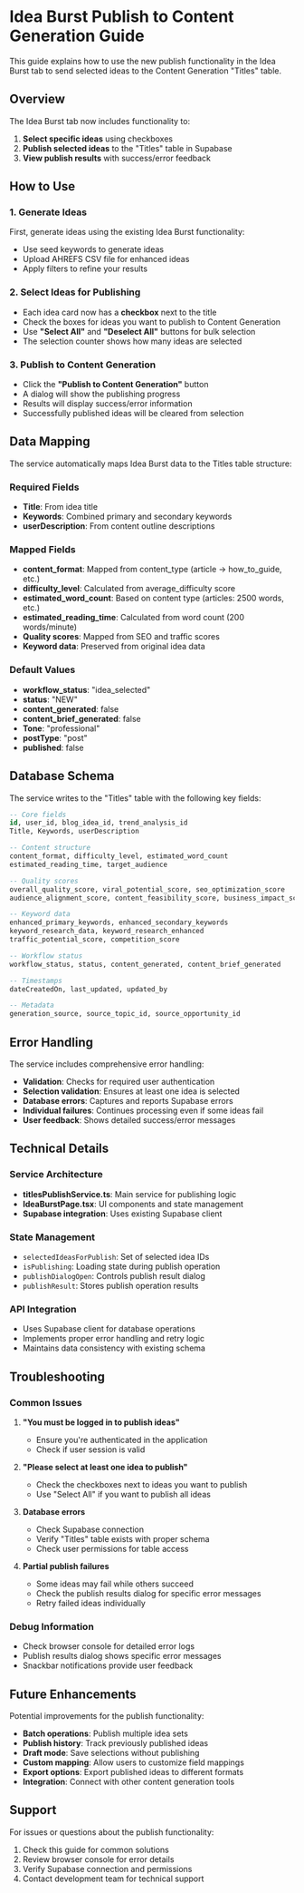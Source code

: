 # Idea Burst Publish to Content Generation Guide

This guide explains how to use the new publish functionality in the Idea Burst tab to send selected ideas to the Content Generation "Titles" table.

## Overview

The Idea Burst tab now includes functionality to:
1. **Select specific ideas** using checkboxes
2. **Publish selected ideas** to the "Titles" table in Supabase
3. **View publish results** with success/error feedback

## How to Use

### 1. Generate Ideas
First, generate ideas using the existing Idea Burst functionality:
- Use seed keywords to generate ideas
- Upload AHREFS CSV file for enhanced ideas
- Apply filters to refine your results

### 2. Select Ideas for Publishing
- Each idea card now has a **checkbox** next to the title
- Check the boxes for ideas you want to publish to Content Generation
- Use **"Select All"** and **"Deselect All"** buttons for bulk selection
- The selection counter shows how many ideas are selected

### 3. Publish to Content Generation
- Click the **"Publish to Content Generation"** button
- A dialog will show the publishing progress
- Results will display success/error information
- Successfully published ideas will be cleared from selection

## Data Mapping

The service automatically maps Idea Burst data to the Titles table structure:

### Required Fields
- **Title**: From idea title
- **Keywords**: Combined primary and secondary keywords
- **userDescription**: From content outline descriptions

### Mapped Fields
- **content_format**: Mapped from content_type (article → how_to_guide, etc.)
- **difficulty_level**: Calculated from average_difficulty score
- **estimated_word_count**: Based on content type (articles: 2500 words, etc.)
- **estimated_reading_time**: Calculated from word count (200 words/minute)
- **Quality scores**: Mapped from SEO and traffic scores
- **Keyword data**: Preserved from original idea data

### Default Values
- **workflow_status**: "idea_selected"
- **status**: "NEW"
- **content_generated**: false
- **content_brief_generated**: false
- **Tone**: "professional"
- **postType**: "post"
- **published**: false

## Database Schema

The service writes to the "Titles" table with the following key fields:

```sql
-- Core fields
id, user_id, blog_idea_id, trend_analysis_id
Title, Keywords, userDescription

-- Content structure
content_format, difficulty_level, estimated_word_count
estimated_reading_time, target_audience

-- Quality scores
overall_quality_score, viral_potential_score, seo_optimization_score
audience_alignment_score, content_feasibility_score, business_impact_score

-- Keyword data
enhanced_primary_keywords, enhanced_secondary_keywords
keyword_research_data, keyword_research_enhanced
traffic_potential_score, competition_score

-- Workflow status
workflow_status, status, content_generated, content_brief_generated

-- Timestamps
dateCreatedOn, last_updated, updated_by

-- Metadata
generation_source, source_topic_id, source_opportunity_id
```

## Error Handling

The service includes comprehensive error handling:
- **Validation**: Checks for required user authentication
- **Selection validation**: Ensures at least one idea is selected
- **Database errors**: Captures and reports Supabase errors
- **Individual failures**: Continues processing even if some ideas fail
- **User feedback**: Shows detailed success/error messages

## Technical Details

### Service Architecture
- **titlesPublishService.ts**: Main service for publishing logic
- **IdeaBurstPage.tsx**: UI components and state management
- **Supabase integration**: Uses existing Supabase client

### State Management
- `selectedIdeasForPublish`: Set of selected idea IDs
- `isPublishing`: Loading state during publish operation
- `publishDialogOpen`: Controls publish result dialog
- `publishResult`: Stores publish operation results

### API Integration
- Uses Supabase client for database operations
- Implements proper error handling and retry logic
- Maintains data consistency with existing schema

## Troubleshooting

### Common Issues

1. **"You must be logged in to publish ideas"**
   - Ensure you're authenticated in the application
   - Check if user session is valid

2. **"Please select at least one idea to publish"**
   - Check the checkboxes next to ideas you want to publish
   - Use "Select All" if you want to publish all ideas

3. **Database errors**
   - Check Supabase connection
   - Verify "Titles" table exists with proper schema
   - Check user permissions for table access

4. **Partial publish failures**
   - Some ideas may fail while others succeed
   - Check the publish results dialog for specific error messages
   - Retry failed ideas individually

### Debug Information
- Check browser console for detailed error logs
- Publish results dialog shows specific error messages
- Snackbar notifications provide user feedback

## Future Enhancements

Potential improvements for the publish functionality:
- **Batch operations**: Publish multiple idea sets
- **Publish history**: Track previously published ideas
- **Draft mode**: Save selections without publishing
- **Custom mapping**: Allow users to customize field mappings
- **Export options**: Export published ideas to different formats
- **Integration**: Connect with other content generation tools

## Support

For issues or questions about the publish functionality:
1. Check this guide for common solutions
2. Review browser console for error details
3. Verify Supabase connection and permissions
4. Contact development team for technical support

